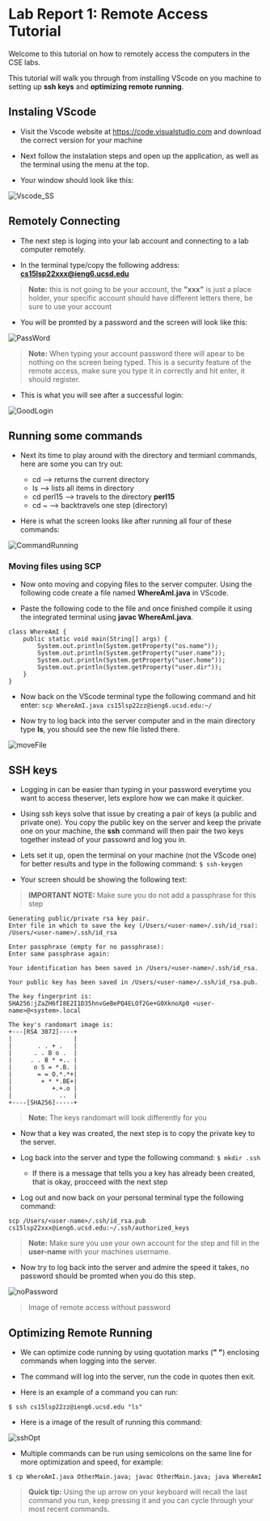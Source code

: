 # Lab Report 1: Remote Access Tutorial
Welcome to this tutorial on how to remotely access the computers in the CSE labs.

This tutorial will walk you through from installing VScode on you machine to setting up
**ssh keys** and **optimizing remote running**.

## Instaling VScode
* Visit the Vscode website at https://code.visualstudio.com and download the correct version for your machine

* Next follow the instalation steps and open up the application, as well as the terminal using the menu at the top.

* Your window should look like this:

![Vscode_SS](VScode_ss.png)

## Remotely Connecting
* The next step is loging into your lab account and connecting to a lab computer remotely.

* In the terminal type/copy the following address: **cs15lsp22xxx@ieng6.ucsd.edu**

> **Note:** this is not going to be your account, the **"xxx"** is just a place holder, your specific account should have different letters there, be sure to use your account

* You will be promted by a password and the screen will look like this:

![PassWord](password.png)

> **Note:** When typing your account password there will apear to be nothing on the screen being typed. This is a security feature of the remote access, make sure you type it in correctly and hit enter, it should register.

* This is what you will see after a successful login:

![GoodLogin](login_good.png)

## Running some commands
* Next its time to play around with the directory and termianl commands, here are some you can try out:
    * cd --> returns the current directory
    * ls --> lists all items in directory
    * cd perl15 --> travels to the directory **perl15**
    * cd ~ --> backtravels one step (directory)

* Here is what the screen looks like after running all four of these commands:

![CommandRunning](command_running.png)

### Moving files using SCP
* Now onto moving and copying files to the server computer. Using the following code create a file named
**WhereAmI.java** in VScode.

* Paste the following code to the file and once finished compile it using the integrated terminal using **javac WhereAmI.java**.

```
class WhereAmI {
    public static void main(String[] args) {
        System.out.println(System.getProperty("os.name"));
        System.out.println(System.getProperty("user.name"));
        System.out.println(System.getProperty("user.home"));
        System.out.println(System.getProperty("user.dir"));
    }
}
```
* Now back on the VScode terminal type the following command and hit enter:
`scp WhereAmI.java cs15lsp22zz@ieng6.ucsd.edu:~/`

* Now try to log back into the server computer and in the main directory type **ls**, you should see the new file listed there.

![moveFile](moveFile.png)

## SSH keys
* Logging in can be easier than typing in your password everytime you want to access theserver, lets explore how we can make it quicker.

* Using ssh keys solve that issue by creating a pair of keys (a public and private one). You copy the public key on the server and keep the private one on your machine, the **ssh** command will then pair the two keys together instead of your passowrd and log you in.

* Lets set it up, open the terminal on your machine (not the VScode one) for better results and type in the following command: `$ ssh-keygen`

* Your screen should be showing the following text:

> **IMPORTANT NOTE:** Make sure you do not add a passphrase for this step

```
Generating public/private rsa key pair.
Enter file in which to save the key (/Users/<user-name>/.ssh/id_rsa): /Users/<user-name>/.ssh/id_rsa

Enter passphrase (empty for no passphrase): 
Enter same passphrase again: 

Your identification has been saved in /Users/<user-name>/.ssh/id_rsa.

Your public key has been saved in /Users/<user-name>/.ssh/id_rsa.pub.

The key fingerprint is:
SHA256:jZaZH6fI8E2I1D35hnvGeBePQ4ELOf2Ge+G0XknoXp0 <user-name>@<system>.local

The key's randomart image is:
+---[RSA 3072]----+
|                 |
|       . . + .   |
|      . . B o .  |
|     . . B * +.. |
|      o S = *.B. |
|       = = O.*.*+|
|        + * *.BE+|
|           +.+.o |
|             ..  |
+----[SHA256]-----+
```
> **Note:** The keys randomart will look differently for you

* Now that a key was created, the next step is to copy the private key to the server.

* Log back into the server and type the following command: `$ mkdir .ssh`
    * If there is a message that tells you a key has already been created, that is okay, procceed with the next step

* Log out and now back on your personal terminal type the following command:
```
scp /Users/<user-name>/.ssh/id_rsa.pub cs15lsp22xxx@ieng6.ucsd.edu:~/.ssh/authorized_keys
```
> **Note:** Make sure you use your own account for the step and fill in the **user-name** with your machines username.

* Now try to log back into the server and admire the speed it takes, no password should be promted when you do this step.

![noPassword](noPassword.png)
> Image of remote access without password

## Optimizing Remote Running
* We can optimize code running by using quotation marks (**" "**) enclosing commands when logging into the server.

* The command will log into the server, run the code in quotes then exit.

* Here is an example of a command you can run:

`$ ssh cs15lsp22zz@ieng6.ucsd.edu "ls"`

* Here is a image of the result of running this command:

![sshOpt](sshOpt.png)

* Multiple commands can be run using semicolons on the same line for more optimization and speed, for example: 

`$ cp WhereAmI.java OtherMain.java; javac OtherMain.java; java WhereAmI `

> **Quick tip:** Using the up arrow on your keyboard will recall the last command you run, keep pressing it and you can cycle through your most recent commands. 


